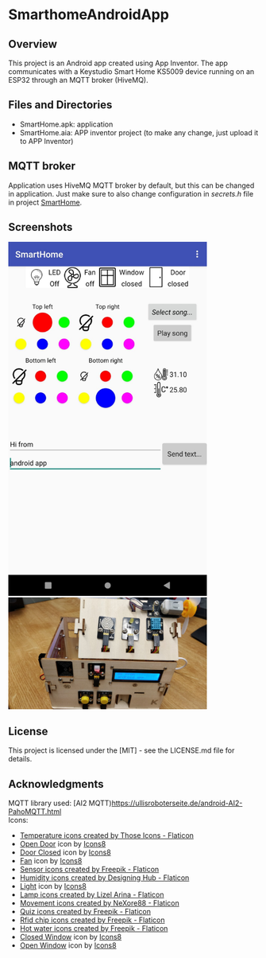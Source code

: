 # SmarthomeAndroidApp

## Overview
This project is an Android app created using App Inventor. The app communicates with a Keystudio Smart Home KS5009 device running on an ESP32 through an MQTT broker (HiveMQ).

## Files and Directories
- SmartHome.apk: application
- SmartHome.aia: APP inventor project (to make any change, just upload it to APP Inventor)

## MQTT broker
Application uses HiveMQ MQTT broker by default, but this can be changed in application. Just make sure to also change configuration in _secrets.h_ file in project [SmartHome](https://github.com/AlexCork1/SmartHome).

## Screenshots
<img src="https://github.com/AlexCork1/SmarthomeAndroidApp/blob/main/SmartHomeApp.jpg" alt="Android App Screenshot" width="400"/>
<img src="https://github.com/AlexCork1/SmarthomeAndroidApp/blob/main/SmartHomeImage.jpg" alt="SmartHome" width="400"/>

## License
This project is licensed under the [MIT] - see the LICENSE.md file for details.

## Acknowledgments
MQTT library used: [AI2 MQTT)https://ullisroboterseite.de/android-AI2-PahoMQTT.html<br/>
Icons:<br/>
- <a href="https://www.flaticon.com/free-icons/temperature" title="temperature icons">Temperature icons created by Those Icons - Flaticon</a><br />
- <a target="_blank" href="https://icons8.com/icon/20175/open-door">Open Door</a> icon by <a target="_blank" href="https://icons8.com">Icons8</a><br />
- <a target="_blank" href="https://icons8.com/icon/20174/door-closed">Door Closed</a> icon by <a target="_blank" href="https://icons8.com">Icons8</a><br />
- <a target="_blank" href="https://icons8.com/icon/551/fan">Fan</a> icon by <a target="_blank" href="https://icons8.com">Icons8</a>
- <a href="https://www.flaticon.com/free-icons/sensor" title="sensor icons">Sensor icons created by Freepik - Flaticon</a></br >
- <a href="https://www.flaticon.com/free-icons/humidity" title="humidity icons">Humidity icons created by Designing Hub - Flaticon</a></br >
- <a target="_blank" href="https://icons8.com/icon/tlXZO3hU3TSG/light">Light</a> icon by <a target="_blank" href="https://icons8.com">Icons8</a><br />
- <a href="https://www.flaticon.com/free-icons/lamp" title="lamp icons">Lamp icons created by Lizel Arina - Flaticon</a><br />
- <a href="https://www.flaticon.com/free-icons/movement" title="movement icons">Movement icons created by NeXore88 - Flaticon</a><br />
- <a href="https://www.flaticon.com/free-icons/quiz" title="quiz icons">Quiz icons created by Freepik - Flaticon</a><br />
- <a href="https://www.flaticon.com/free-icons/rfid-chip" title="rfid chip icons">Rfid chip icons created by Freepik - Flaticon</a><br />
- <a href="https://www.flaticon.com/free-icons/hot-water" title="hot water icons">Hot water icons created by Freepik - Flaticon</a><br />
- <a target="_blank" href="https://icons8.com/icon/13867/closed-window">Closed Window</a> icon by <a target="_blank" href="https://icons8.com">Icons8</a><br />
- <a target="_blank" href="https://icons8.com/icon/14669/open-window">Open Window</a> icon by <a target="_blank" href="https://icons8.com">Icons8</a></br>
